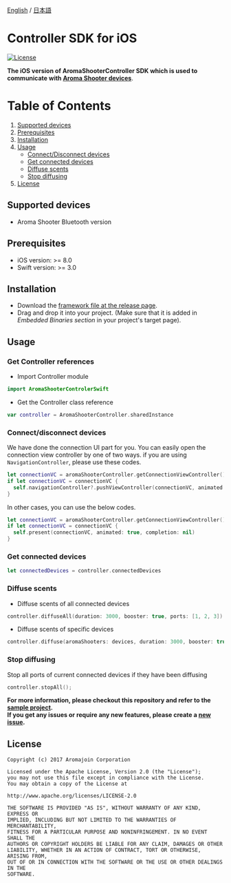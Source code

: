[English](https://github.com/aromajoin/controller-sdk-ios) / [日本語](README-JP.md)

# Controller SDK for iOS

[![License](https://img.shields.io/badge/license-Apache%202-4EB1BA.svg?style=flat-square)](https://www.apache.org/licenses/LICENSE-2.0.html)

**The iOS version of AromaShooterController SDK which is used to communicate with [Aroma Shooter devices](https://aromajoin.com/hardware/shooters/aroma-shooter-1)**.

# Table of Contents
1. [Supported devices](#supported-devices)  
2. [Prerequisites](#prerequisites)
3. [Installation](#installation)
4. [Usage](#usage)
    * [Connect/Disconnect devices](#connect/disconnect-devices)
    * [Get connected devices](#get-connected-devices)
    * [Diffuse scents](#diffuse-scents)
    * [Stop diffusing](#stop)
5. [License](#license)

## Supported devices
* Aroma Shooter Bluetooth version 

## Prerequisites
* iOS version: >= 8.0
* Swift version: >= 3.0

## Installation  
* Download the [framework file at the release page](https://github.com/aromajoin/controller-sdk-ios/releases).  
* Drag and drop it into your project. (Make sure that it is added in *Embedded Binaries section* in your project's target page).

## Usage

### Get Controller references
* Import Controller module
```swift
import AromaShooterControlerSwift
```
* Get the Controller class reference
```swift
var controller = AromaShooterController.sharedInstance
```

### Connect/disconnect devices
We have done the connection UI part for you. You can easily open the connection view controller by one of two ways.
if you are using `NavigationController`, please use these codes.
```swift
let connectionVC = aromaShooterController.getConnectionViewController()
if let connectionVC = connectionVC {
  self.navigationController?.pushViewController(connectionVC, animated: true)
}
```
In other cases, you can use the below codes.
```swift
let connectionVC = aromaShooterController.getConnectionViewController()
if let connectionVC = connectionVC {
  self.present(connectionVC, animated: true, completion: nil)
}
```

### Get connected devices
```swift
let connectedDevices = controller.connectedDevices
```  
### Diffuse scents
* Diffuse scents of all connected devices  
```swift
controller.diffuseAll(duration: 3000, booster: true, ports: [1, 2, 3])
```  
* Diffuse scents of specific devices  
```swift
controller.diffuse(aromaShooters: devices, duration: 3000, booster: true, port: [1, 2, 3])
```  
### Stop diffusing
Stop all ports of current connected devices if they have been diffusing 
```swift
controller.stopAll();
```

**For more information, please checkout this repository and refer to the [sample project](https://github.com/aromajoin/controller-sdk-ios/tree/master/sample).**  
**If you get any issues or require any new features, please create a [new issue](https://github.com/aromajoin/controller-sdk-ios/issues).** 

## License

    Copyright (c) 2017 Aromajoin Corporation

    Licensed under the Apache License, Version 2.0 (the "License");
    you may not use this file except in compliance with the License.
    You may obtain a copy of the License at

    http://www.apache.org/licenses/LICENSE-2.0

    THE SOFTWARE IS PROVIDED "AS IS", WITHOUT WARRANTY OF ANY KIND, EXPRESS OR
    IMPLIED, INCLUDING BUT NOT LIMITED TO THE WARRANTIES OF MERCHANTABILITY,
    FITNESS FOR A PARTICULAR PURPOSE AND NONINFRINGEMENT. IN NO EVENT SHALL THE
    AUTHORS OR COPYRIGHT HOLDERS BE LIABLE FOR ANY CLAIM, DAMAGES OR OTHER
    LIABILITY, WHETHER IN AN ACTION OF CONTRACT, TORT OR OTHERWISE, ARISING FROM,
    OUT OF OR IN CONNECTION WITH THE SOFTWARE OR THE USE OR OTHER DEALINGS IN THE
    SOFTWARE.
